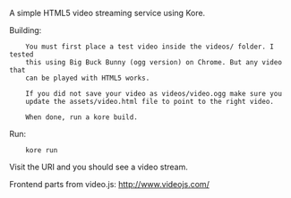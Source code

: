 A simple HTML5 video streaming service using Kore.

Building:
```
	You must first place a test video inside the videos/ folder. I tested
	this using Big Buck Bunny (ogg version) on Chrome. But any video that
	can be played with HTML5 works.

	If you did not save your video as videos/video.ogg make sure you
	update the assets/video.html file to point to the right video.

	When done, run a kore build.
```

Run:
```
	kore run
```

Visit the URI and you should see a video stream.

Frontend parts from video.js: http://www.videojs.com/
